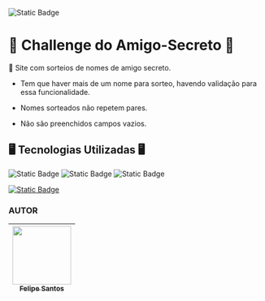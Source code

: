 ![Static Badge](https://img.shields.io/badge/status-completado-green?style=flat&labelColor=black)

<h1>🎁 Challenge do Amigo-Secreto 🎁</h1> 

<p1> 📄 Site com sorteios de nomes de amigo secreto.</p1>

- <p2> Tem que haver mais de um nome para sorteo, havendo validação para essa funcionalidade.</p2>

- <p3> Nomes sorteados não repetem pares.</p3>

- <p4> Não são preenchidos campos vazios.</p4>

<h2> 🖥️ Tecnologias Utilizadas 🖥️ </h2>

![Static Badge](https://img.shields.io/badge/JAVASCRIPT-yellow?style=flat-square&logo=javascript&logoColor=black)
![Static Badge](https://img.shields.io/badge/HTML-orange?style=flat-square&logo=html5&logoColor=black)
![Static Badge](https://img.shields.io/badge/CSS-blue?style=flat-square&logo=css&logoColor=black)


[![Static Badge](https://img.shields.io/badge/ACESSE%20O%20SITE-green?style=for-the-badge)](https://challenge-amigo-secreto.vercel.app/)

<h3>AUTOR</h3>

| [<img loading="lazy" src="https://avatars.githubusercontent.com/u/159580121?v=4&size=64" width=115><br><sub>Felipe Santos</sub>](https://github.com/felipesantos71) |
| :---: |
